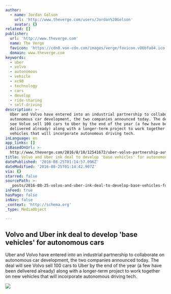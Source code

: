 ```yaml
---
author:
  - name: Jordan Golson
    url: 'http://www.theverge.com/users/Jordan%20Golson'
    avatar: {}
related: []
publisher:
  url: 'http://www.theverge.com'
  name: The Verge
  favicon: 'https://cdn0.vox-cdn.com/images/verge/favicon.v86bfa84.ico'
  domain: www.theverge.com
keywords:
  - uber
  - volvo
  - autonomous
  - vehicle
  - xc90
  - technology
  - cars
  - develop
  - ride-sharing
  - self-driving
description: >-
  Uber and Volvo have entered into an industrial partnership to collaborate on
  autonomous car development, the two companies announced today. The deal will
  see Volvo sell 100 cars to Uber by the end of the year (a few have been
  delivered already) along with a longer-term project to work together on new
  vehicles that will incorporate autonomous driving tech.
inLanguage: en
app_links: []
isBasedOnUrl: >-
  http://www.theverge.com/2016/8/18/12541672/uber-volvo-partnership-autonomous-self-driving-car
title: Volvo and Uber ink deal to develop 'base vehicles' for autonomous cars
datePublished: '2016-08-25T01:14:57.096Z'
dateModified: '2016-08-25T01:14:42.907Z'
via: {}
starred: false
sourcePath: >-
  _posts/2016-08-25-volvo-and-uber-ink-deal-to-develop-base-vehicles-for-auton.md
inFeed: true
hasPage: false
inNav: false
_context: 'http://schema.org'
_type: MediaObject

---
```

<article style=""><h1>Volvo and Uber ink deal to develop 'base vehicles' for autonomous cars</h1><p>Uber and Volvo have entered into an industrial partnership to collaborate on autonomous car development, the two companies announced today. The deal will see Volvo sell 100 cars to Uber by the end of the year (a few have been delivered already) along with a longer-term project to work together on new vehicles that will incorporate autonomous driving tech.</p><img src="https://cdn2.vox-cdn.com/thumbor/JP5RPx7cpBZ7SvSWEKQeJljlP8A=/0x0:2560x1440/1600x900/cdn0.vox-cdn.com/uploads/chorus_image/image/50443079/194844_Volvo_Cars_and_Uber_join_forces_to_develop_autonomous_driving_cars.0.jpg" /></article>